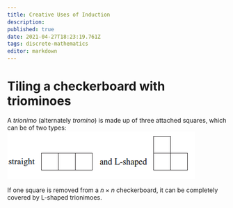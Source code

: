 ```yaml
---
title: Creative Uses of Induction
description: 
published: true
date: 2021-04-27T18:23:19.761Z
tags: discrete-mathematics
editor: markdown
---
```


# Tiling a checkerboard with triominoes
A *trionimo* (alternately *tromino*) is made up of three attached squares, which can be of two types: ![trionimoes.png](/trionimoes.png)

If one square is removed from a $n \times n$ checkerboard, it can be completely covered by L-shaped trionimoes.